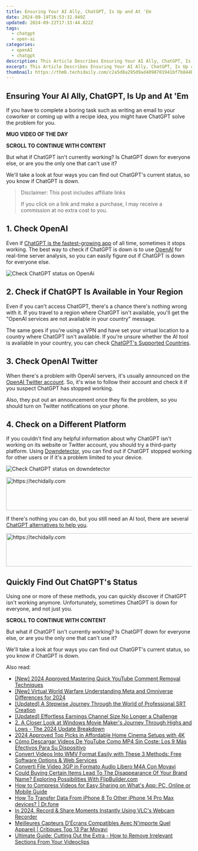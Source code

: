 ```yaml
---
title: Ensuring Your AI Ally, ChatGPT, Is Up and At 'Em
date: 2024-09-19T16:53:32.949Z
updated: 2024-09-22T17:33:44.822Z
tags:
  - chatgpt
  - open-ai
categories:
  - openAI
  - chatgpt
description: This Article Describes Ensuring Your AI Ally, ChatGPT, Is Up and At 'Em
excerpt: This Article Describes Ensuring Your AI Ally, ChatGPT, Is Up and At 'Em
thumbnail: https://thmb.techidaily.com/c2a5d8a295d9ad4098701941bf7b844bb3d03e72bb938f97ddf7a9d42ff93268.jpg
---
```


## Ensuring Your AI Ally, ChatGPT, Is Up and At 'Em

 If you have to complete a boring task such as writing an email to your coworker or coming up with a recipe idea, you might have ChatGPT solve the problem for you.

**MUO VIDEO OF THE DAY**

**SCROLL TO CONTINUE WITH CONTENT**

 But what if ChatGPT isn't currently working? Is ChatGPT down for everyone else, or are you the only one that can't use it?

 We'll take a look at four ways you can find out ChatGPT's current status, so you know if ChatGPT is down.

>  Disclaimer: This post includes affiliate links
>
>  If you click on a link and make a purchase, I may receive a commission at no extra cost to you.
>

## 1\. Check OpenAI

 Even if [ChatGPT is the fastest-growing app](https://www.makeuseof.com/how-chatgpt-became-fastest-growing-app/) of all time, sometimes it stops working. The best way to check if ChatGPT is down is to use [OpenAI](https://status.openai.com/) for real-time server analysis, so you can easily figure out if ChatGPT is down for everyone else.

![Check ChatGPT status on OpenAi](https://static1.makeuseofimages.com/wordpress/wp-content/uploads/2023/03/openai-status-1.jpg)

## 2\. Check if ChatGPT Is Available in Your Region

 Even if you can't access ChatGPT, there's a chance there's nothing wrong with it. If you travel to a region where ChatGPT isn't available, you'll get the "OpenAI services are not available in your country" message.

 The same goes if you're using a VPN and have set your virtual location to a country where ChatGPT isn't available. If you're unsure whether the AI tool is available in your country, you can check [ChatGPT's Supported Countries](https://platform.openai.com/docs/supported-countries).

## 3\. Check OpenAI Twitter

 When there's a problem with OpenAI servers, it's usually announced on the [OpenAI Twitter account](https://twitter.com/OpenAI). So, it's wise to follow their account and check it if you suspect ChatGPT has stopped working.

 Also, they put out an announcement once they fix the problem, so you should turn on Twitter notifications on your phone.

## 4\. Check on a Different Platform

 If you couldn't find any helpful information about why ChatGPT isn't working on its website or Twitter account, you should try a third-party platform. Using [Downdetector](https://downdetector.com/status/openai/), you can find out if ChatGPT stopped working for other users or if it's a problem limited to your device.

![Check ChatGPT status on downdetector](https://static1.makeuseofimages.com/wordpress/wp-content/uploads/2023/03/downdetector-1-1.jpg)

<!-- affiliate ads begin -->
<a href="https://ephamedtechinc.pxf.io/c/5597632/2136619/26400" target="_top" id="2136619">
  <img src="//a.impactradius-go.com/display-ad/26400-2136619" border="0" alt="https://techidaily.com" width="728" height="90"/>
</a>
<img height="0" width="0" src="https://ephamedtechinc.pxf.io/i/5597632/2136619/26400" style="position:absolute;visibility:hidden;" border="0" />
<!-- affiliate ads end -->

 If there's nothing you can do, but you still need an AI tool, there are several [ChatGPT alternatives to help you](https://www.makeuseof.com/best-alternatives-chatgpt/).

<!-- affiliate ads begin -->
<a href="https://appsumo.8odi.net/c/5597632/2123735/7443" target="_top" id="2123735">
  <img src="//a.impactradius-go.com/display-ad/7443-2123735" border="0" alt="https://techidaily.com" width="600" height="90"/>
</a>
<img height="0" width="0" src="https://appsumo.8odi.net/i/5597632/2123735/7443" style="position:absolute;visibility:hidden;" border="0" />
<!-- affiliate ads end -->

## Quickly Find Out ChatGPT's Status

 Using one or more of these methods, you can quickly discover if ChatGPT isn't working anymore. Unfortunately, sometimes ChatGPT is down for everyone, and not just you.

**SCROLL TO CONTINUE WITH CONTENT**

 But what if ChatGPT isn't currently working? Is ChatGPT down for everyone else, or are you the only one that can't use it?

 We'll take a look at four ways you can find out ChatGPT's current status, so you know if ChatGPT is down.

<ins class="adsbygoogle"
     style="display:block"
     data-ad-format="autorelaxed"
     data-ad-client="ca-pub-7571918770474297"
     data-ad-slot="1223367746"></ins>

<ins class="adsbygoogle"
     style="display:block"
     data-ad-client="ca-pub-7571918770474297"
     data-ad-slot="8358498916"
     data-ad-format="auto"
     data-full-width-responsive="true"></ins>

<span class="atpl-alsoreadstyle">Also read:</span>
<div><ul>
<li><a href="https://youtube-sure.techidaily.com/024-approved-mastering-quick-youtube-comment-removal-techniques/"><u>[New] 2024 Approved Mastering Quick YouTube Comment Removal Techniques</u></a></li>
<li><a href="https://fox-access.techidaily.com/new-virtual-world-warfare-understanding-meta-and-omniverse-differences-for-2024/"><u>[New] Virtual World Warfare Understanding Meta and Omniverse Differences for 2024</u></a></li>
<li><a href="https://extra-resources.techidaily.com/updated-a-stepwise-journey-through-the-world-of-professional-srt-creation/"><u>[Updated] A Stepwise Journey Through the World of Professional SRT Creation</u></a></li>
<li><a href="https://youtube-videos.techidaily.com/updated-effortless-earnings-channel-size-no-longer-a-challenge/"><u>[Updated] Effortless Earnings Channel Size No Longer a Challenge</u></a></li>
<li><a href="https://tech-savvy.techidaily.com/2-a-closer-look-at-windows-movie-makers-journey-through-highs-and-lows-the-2024-update-breakdown/"><u>2. A Closer Look at Windows Movie Maker's Journey Through Highs and Lows - The 2024 Update Breakdown</u></a></li>
<li><a href="https://fox-access.techidaily.com/2024-approved-top-picks-in-affordable-home-cinema-setups-with-4k/"><u>2024 Approved Top Picks in Affordable Home Cinema Setups with 4K</u></a></li>
<li><a href="https://tech-savvy.techidaily.com/como-descargar-videos-de-youtube-como-mp4-sin-coste-los-9-mas-efectivos-para-su-dispositivo/"><u>Cómo Descargar Videos De YouTube Como MP4 Sin Coste: Los 9 Más Efectivos Para Su Dispositivo</u></a></li>
<li><a href="https://tech-savvy.techidaily.com/convert-videos-into-wmv-format-easily-with-these-3-methods-free-software-options-and-web-services/"><u>Convert Videos Into WMV Format Easily with These 3 Methods: Free Software Options & Web Services</u></a></li>
<li><a href="https://tech-savvy.techidaily.com/converti-file-video-3gp-in-formato-audio-libero-m4a-con-movavi/"><u>Converti File Video 3GP in Formato Audio Libero M4A Con Movavi</u></a></li>
<li><a href="https://win-web3.techidaily.com/could-buying-certain-items-lead-to-the-disappearance-of-your-brand-name-exploring-possibilities-with-flipbuildercom/"><u>Could Buying Certain Items Lead To The Disappearance Of Your Brand Name? Exploring Possibilities With FlipBuilder.com</u></a></li>
<li><a href="https://tech-savvy.techidaily.com/how-to-compress-videos-for-easy-sharing-on-whats-app-pc-online-or-mobile-guide/"><u>How to Compress Videos for Easy Sharing on What's App: PC, Online or Mobile Guide</u></a></li>
<li><a href="https://review-topics.techidaily.com/how-to-transfer-data-from-iphone-8-to-other-iphone-14-pro-max-devices-drfone-by-drfone-transfer-data-from-ios-transfer-data-from-ios/"><u>How To Transfer Data From iPhone 8 To Other iPhone 14 Pro Max devices? | Dr.fone</u></a></li>
<li><a href="https://on-screen-recording.techidaily.com/in-2024-record-and-share-moments-instantly-using-vlcs-webcam-recorder/"><u>In 2024, Record & Share Moments Instantly Using VLC's Webcam Recorder</u></a></li>
<li><a href="https://tech-savvy.techidaily.com/meilleures-capteurs-decrans-compatibles-avec-nimporte-quel-appareil-critiques-top-13-par-movavi/"><u>Meilleures Capteurs D’Écrans Compatibles Avec N'importe Quel Appareil | Critiques Top 13 Par Movavi</u></a></li>
<li><a href="https://tech-savvy.techidaily.com/ultimate-guide-cutting-out-the-extra-how-to-remove-irrelevant-sections-from-your-videoclips/"><u>Ultimate Guide: Cutting Out the Extra - How to Remove Irrelevant Sections From Your Videoclips</u></a></li>
</ul></div>

